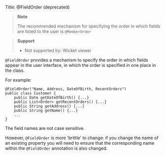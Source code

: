 Title: @FieldOrder (deprecated)

> **Note**
>
> The recommended mechanism for specifying the order in which fields are
> listed to the user is `@MemberOrder` <!--(see ?)-->

> **Support**
> 
> * Not supported by: Wicket viewer


`@FieldOrder` provides a mechanism to specify the order in which fields
appear in the user interface, in which the order is specified in one
place in the class.

For example:

    @FieldOrder("Name, Address, DateOfBirth, RecentOrders")
    public class Customer {
        public Date getDateOfBirth() {...}
        public List<Order> getRecentOrders() {...}
        public String getAddress() {...}
        public String getName() {...}
        ...
    }

The field names are not case sensitive.

However, `@FieldOrder` is more 'brittle' to change: if you change the
name of an existing property you will need to ensure that the
corresponding name within the `@FieldOrder` annotation is also changed.
